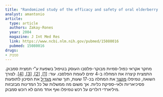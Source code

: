 ```yaml
---
title: "Randomized study of the efficacy and safety of oral elderberry extract in the treatment of influenza A and B virus infections"
analyst: amantonio
article:
  type: article
  authors: Zakay-Rones
  year: 2004
  magazine: J Int Med Res
  link: https://www.ncbi.nlm.nih.gov/pubmed/15080016
  pubmed: 15080016
drugs:
- סמבוק
---
```


מחקר אקראי כפול-סמיות מבוקר-פלסבו העוסק בטיפול בשפעת ע"י תמצית סמבוק. התמצית קיצרה את המחלה ב-4 ימים לעומת הפלסבו. עוד: [[1]](https://www.ncbi.nlm.nih.gov/pubmed/19682714), [[2]](https://www.ncbi.nlm.nih.gov/pubmed/9395631), [[3]](https://www.ncbi.nlm.nih.gov/pmc/articles/PMC4848651/), [[4]](https://www.ncbi.nlm.nih.gov/pubmed/22972323).
לצורך השואה, טמיפלו [מקצר](https://www.ncbi.nlm.nih.gov/pmc/articles/PMC4396761) את המחלה בכ-17 שעות, תוך שהוא [מגדיל](http://www.cochrane.org/CD008965/ARI_regulatory-information-on-trials-of-oseltamivir-tamiflu-and-zanamivir-relenza-for-influenza-in-adults-and-children) את הסיכון לתופעות פסיכיאריות ולאי-ספיקת כליות. אך משום מה ממשלות של כל המדינות מבזבזות מיליארדי דולרים על רכש טמיפלו ואף אחד מהם לא רוכש סמבוק.
